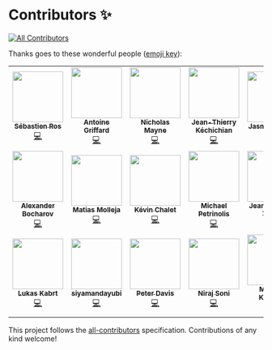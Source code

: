 # Contributors ✨

<!-- ALL-CONTRIBUTORS-BADGE:START - Do not remove or modify this section -->
[![All Contributors](https://img.shields.io/badge/all_contributors-19-orange.svg?style=flat-square)](#contributors-)
<!-- ALL-CONTRIBUTORS-BADGE:END -->

Thanks goes to these wonderful people ([emoji key](https://allcontributors.org/docs/en/emoji-key)):

<!-- ALL-CONTRIBUTORS-LIST:START - Do not remove or modify this section -->
<!-- prettier-ignore-start -->
<!-- markdownlint-disable -->
<table>
  <tr>
    <td align="center"><a href="http://about.me/sebastienros"><img src="https://avatars0.githubusercontent.com/u/1165805?v=4" width="100px;" alt=""/><br /><sub><b>Sébastien Ros</b></sub></a><br /><a href="https://github.com/The Orchard Team/OrchardCore/commits?author=sebastienros" title="Code">💻</a></td>
    <td align="center"><a href="http://antoinegriffard.com"><img src="https://avatars3.githubusercontent.com/u/703248?v=4" width="100px;" alt=""/><br /><sub><b>Antoine Griffard</b></sub></a><br /><a href="https://github.com/The Orchard Team/OrchardCore/commits?author=agriffard" title="Code">💻</a></td>
    <td align="center"><a href="http://about.me/nickmayne"><img src="https://avatars1.githubusercontent.com/u/619530?v=4" width="100px;" alt=""/><br /><sub><b>Nicholas Mayne</b></sub></a><br /><a href="https://github.com/The Orchard Team/OrchardCore/commits?author=Jetski5822" title="Code">💻</a></td>
    <td align="center"><a href="https://github.com/jtkech"><img src="https://avatars1.githubusercontent.com/u/8586360?v=4" width="100px;" alt=""/><br /><sub><b>Jean-Thierry Kéchichian</b></sub></a><br /><a href="https://github.com/The Orchard Team/OrchardCore/commits?author=jtkech" title="Code">💻</a></td>
    <td align="center"><a href="https://github.com/Skrypt"><img src="https://avatars0.githubusercontent.com/u/3228637?v=4" width="100px;" alt=""/><br /><sub><b>Jasmin Savard</b></sub></a><br /><a href="https://github.com/The Orchard Team/OrchardCore/commits?author=Skrypt" title="Code">💻</a></td>
    <td align="center"><a href="https://www.theappspajamas.com"><img src="https://avatars1.githubusercontent.com/u/13782679?v=4" width="100px;" alt=""/><br /><sub><b>Dean Marcussen</b></sub></a><br /><a href="https://github.com/The Orchard Team/OrchardCore/commits?author=deanmarcussen" title="Code">💻</a></td>
    <td align="center"><a href="http://www.hishambinateya.com"><img src="https://avatars3.githubusercontent.com/u/3237266?v=4" width="100px;" alt=""/><br /><sub><b>Hisham Bin Ateya</b></sub></a><br /><a href="https://github.com/The Orchard Team/OrchardCore/commits?author=hishamco" title="Code">💻</a></td>
  </tr>
  <tr>
    <td align="center"><a href="https://github.com/alexbocharov"><img src="https://avatars3.githubusercontent.com/u/7753794?v=4" width="100px;" alt=""/><br /><sub><b>Alexander Bocharov</b></sub></a><br /><a href="https://github.com/The Orchard Team/OrchardCore/commits?author=alexbocharov" title="Code">💻</a></td>
    <td align="center"><a href="https://github.com/matiasmolleja"><img src="https://avatars1.githubusercontent.com/u/2589629?v=4" width="100px;" alt=""/><br /><sub><b>Matias Molleja</b></sub></a><br /><a href="https://github.com/The Orchard Team/OrchardCore/commits?author=matiasmolleja" title="Code">💻</a></td>
    <td align="center"><a href="https://kevinchalet.com/"><img src="https://avatars1.githubusercontent.com/u/6998306?v=4" width="100px;" alt=""/><br /><sub><b>Kévin Chalet</b></sub></a><br /><a href="https://github.com/The Orchard Team/OrchardCore/commits?author=kevinchalet" title="Code">💻</a></td>
    <td align="center"><a href="https://github.com/MichaelPetrinolis"><img src="https://avatars2.githubusercontent.com/u/9623255?v=4" width="100px;" alt=""/><br /><sub><b>Michael Petrinolis</b></sub></a><br /><a href="https://github.com/The Orchard Team/OrchardCore/commits?author=MichaelPetrinolis" title="Code">💻</a></td>
    <td align="center"><a href="https://github.com/jptissot"><img src="https://avatars2.githubusercontent.com/u/4681586?v=4" width="100px;" alt=""/><br /><sub><b>Jean-Philippe Tissot</b></sub></a><br /><a href="https://github.com/The Orchard Team/OrchardCore/commits?author=jptissot" title="Code">💻</a></td>
    <td align="center"><a href="https://github.com/infofromca"><img src="https://avatars2.githubusercontent.com/u/297675?v=4" width="100px;" alt=""/><br /><sub><b>andy</b></sub></a><br /><a href="https://github.com/The Orchard Team/OrchardCore/commits?author=infofromca" title="Code">💻</a></td>
    <td align="center"><a href="https://carlwoodhouse.com"><img src="https://avatars3.githubusercontent.com/u/465424?v=4" width="100px;" alt=""/><br /><sub><b>Carl Woodhouse</b></sub></a><br /><a href="https://github.com/The Orchard Team/OrchardCore/commits?author=carlwoodhouse" title="Code">💻</a></td>
  </tr>
  <tr>
    <td align="center"><a href="https://github.com/lukaskabrt"><img src="https://avatars2.githubusercontent.com/u/2894161?v=4" width="100px;" alt=""/><br /><sub><b>Lukas Kabrt</b></sub></a><br /><a href="https://github.com/The Orchard Team/OrchardCore/commits?author=lukaskabrt" title="Code">💻</a></td>
    <td align="center"><a href="https://github.com/siyamandayubi"><img src="https://avatars3.githubusercontent.com/u/13226009?v=4" width="100px;" alt=""/><br /><sub><b>siyamandayubi</b></sub></a><br /><a href="https://github.com/The Orchard Team/OrchardCore/commits?author=siyamandayubi" title="Code">💻</a></td>
    <td align="center"><a href="https://petedavis.io"><img src="https://avatars2.githubusercontent.com/u/164331?v=4" width="100px;" alt=""/><br /><sub><b>Peter Davis</b></sub></a><br /><a href="https://github.com/The Orchard Team/OrchardCore/commits?author=petedavis" title="Code">💻</a></td>
    <td align="center"><a href="http://www.surevelox.com"><img src="https://avatars1.githubusercontent.com/u/23270244?v=4" width="100px;" alt=""/><br /><sub><b>Niraj Soni</b></sub></a><br /><a href="https://github.com/The Orchard Team/OrchardCore/commits?author=ns8482e" title="Code">💻</a></td>
    <td align="center"><a href="https://github.com/MatthijsKrempel"><img src="https://avatars2.githubusercontent.com/u/1598506?v=4" width="100px;" alt=""/><br /><sub><b>Matthijs Krempel</b></sub></a><br /><a href="https://github.com/The Orchard Team/OrchardCore/commits?author=MatthijsKrempel" title="Code">💻</a></td>
  </tr>
</table>

<!-- markdownlint-enable -->
<!-- prettier-ignore-end -->
<!-- ALL-CONTRIBUTORS-LIST:END -->

This project follows the [all-contributors](https://github.com/all-contributors/all-contributors) specification. Contributions of any kind welcome!